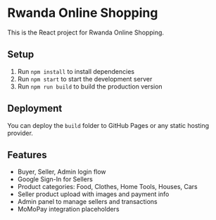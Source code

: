 # Rwanda Online Shopping

This is the React project for Rwanda Online Shopping.

## Setup

1. Run `npm install` to install dependencies
2. Run `npm start` to start the development server
3. Run `npm run build` to build the production version

## Deployment

You can deploy the `build` folder to GitHub Pages or any static hosting provider.

## Features

- Buyer, Seller, Admin login flow
- Google Sign-In for Sellers
- Product categories: Food, Clothes, Home Tools, Houses, Cars
- Seller product upload with images and payment info
- Admin panel to manage sellers and transactions
- MoMoPay integration placeholders